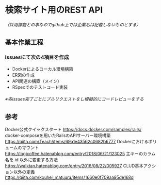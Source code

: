 # 検索サイト用のREST API
###### （採用課題との事なのでgithub上では企業名は記載しないものとする）

## 基本作業工程
### Issuesにて次の4項目を作成
* Dockerによるローカル環境構築
* ER図の作成
* API関連の構築（メイン）
* RSpecでのテストコード実装
###### ※各Issues完了ごとにプルリクエストをし模擬的にコードレビューをする


## 参考
Docker公式クイックスタート
  https://docs.docker.com/samples/rails/
docker-composeを用いたRailsのAPIサーバー環境構築
　https://qiita.com/Teach/items/69a1e43562c0682b6777
Dockerにおけるボリュームのマウント
　https://logicoffee.hatenablog.com/entry/2018/06/21/123025
主キーのカラム名を id 以外に変更する方法
  https://walktan.hatenablog.com/entry/2016/08/22/005927
CLUD基本アクション以外の定義
  https://qiita.com/kouhei_matuura/items/1660e0f709aa95de168d
  